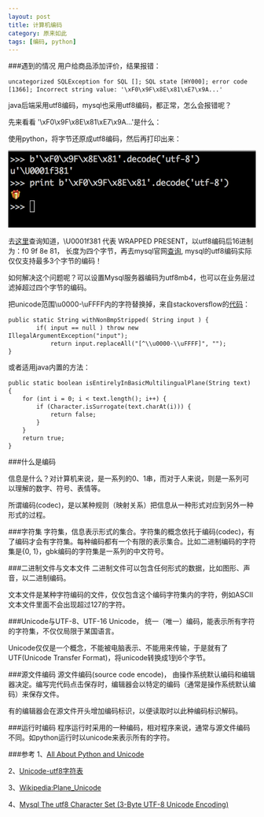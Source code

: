 ```yaml
---
layout: post
title: 计算机编码
category: 原来如此
tags: [编码, python]
---
```


###遇到的情况
用户给商品添加评价，结果报错：

    uncategorized SQLException for SQL []; SQL state [HY000]; error code [1366]; Incorrect string value: '\xF0\x9F\x8E\x81\xE7\x9A...'

java后端采用utf8编码，mysql也采用utf8编码，都正常，怎么会报错呢？

先来看看 \'\xF0\x9F\x8E\x81\xE7\x9A...\'是什么：

使用python，将字节还原成utf8编码，然后再打印出来：

![unicode](/assets/images/unicode.png)

去[这里](http://www.utf8-chartable.de/unicode-utf8-table.pl)查询知道，\U0001f381 代表 WRAPPED PRESENT，以utf8编码后16进制为：f0 9f 8e 81， 长度为四个字节，再去mysql官网[查询](http://dev.mysql.com/doc/refman/5.5/en/charset-unicode-utf8.html), mysql的utf8编码实际仅仅支持最多3个字节的编码！

如何解决这个问题呢？可以设置Mysql服务器编码为utf8mb4，也可以在业务层过滤掉超过四个字节的编码。

把unicode范围\u0000-\uFFFF内的字符替换掉，来自stackoversflow的[代码](http://stackoverflow.com/questions/14981109/checking-utf-8-data-type-3-byte-or-4-byte-unicode)：

    public static String withNonBmpStripped( String input ) {
            if( input == null ) throw new IllegalArgumentException("input");
                return input.replaceAll("[^\\u0000-\\uFFFF]", "");
    }

或者适用java内置的方法：

    public static boolean isEntirelyInBasicMultilingualPlane(String text) {
        for (int i = 0; i < text.length(); i++) {
            if (Character.isSurrogate(text.charAt(i))) {
                return false;
            }
        }
        return true;
    }

###什么是编码

信息是什么？对计算机来说，是一系列的0、1串，而对于人来说，则是一系列可以理解的数字、符号、表情等。

所谓编码(codec)，是以某种规则（映射关系）把信息从一种形式对应到另外一种形式的过程。

###字符集
字符集，信息表示形式的集合。字符集的概念依托于编码(codec)，有了编码才会有字符集。每种编码都有一个有限的表示集合。比如二进制编码的字符集是\{0, 1\}，gbk编码的字符集是一系列的中文符号。

###二进制文件与文本文件
二进制文件可以包含任何形式的数据，比如图形、声音，以二进制编码。

文本文件是某种字符编码的文件，仅仅包含这个编码字符集内的字符，例如ASCII文本文件里面不会出现超过127的字符。

###Unicode与UTF-8、UTF-16
Unicode， 统一（唯一）编码，能表示所有字符的字符集，不仅仅局限于某国语言。

Unicode仅仅是一个概念，不能被电脑表示、不能用来传输，于是就有了UTF(Unicode Transfer Format)，将unicode转换成1到6个字节。

###源文件编码
源文件编码(source code encode)， 由操作系统默认编码和编辑器决定。编写完代码点击保存时，编辑器会以特定的编码（通常是操作系统默认编码）来保存文件。

有的编辑器会在源文件开头增加编码标识，以便读取时以此种编码标识解码。

###运行时编码
程序运行时采用的一种编码，相对程序来说，通常与源文件编码不同。如python运行时以unicode来表示所有的字符。

###参考
1、[All About Python and Unicode](http://pythonic.zoomquiet.io/data/20110415091609/index.html)

2、[Unicode-utf8字符表](http://www.utf8-chartable.de/unicode-utf8-table.pl)

3、[Wikipedia:Plane_Unicode](http://en.wikipedia.org/wiki/Plane_(Unicode))

4、[Mysql The utf8 Character Set (3-Byte UTF-8 Unicode Encoding)](http://dev.mysql.com/doc/refman/5.5/en/charset-unicode-utf8.html)

